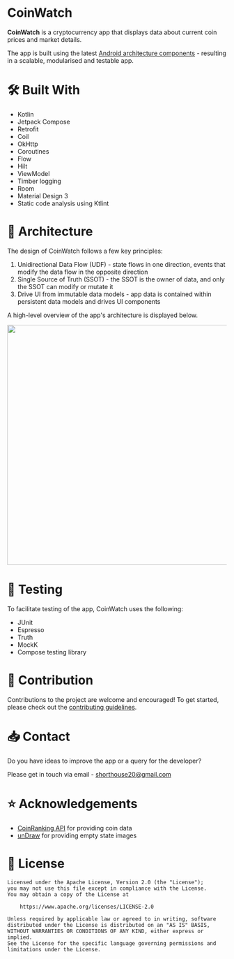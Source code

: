 # CoinWatch
**CoinWatch** is a cryptocurrency app that displays data about current coin prices and market details.

The app is built using the latest [Android architecture components](https://developer.android.com/topic/architecture/recommendations) - resulting in a scalable, modularised and testable app.

# 🛠 Built With 
- Kotlin
- Jetpack Compose
- Retrofit
- Coil
- OkHttp
- Coroutines
- Flow
- Hilt
- ViewModel
- Timber logging
- Room
- Material Design 3
- Static code analysis using Ktlint

# 🧱 Architecture 
The design of CoinWatch follows a few key principles:
1. Unidirectional Data Flow (UDF) - state flows in one direction, events that modify the data flow in the opposite direction
2. Single Source of Truth (SSOT) - the SSOT is the owner of data, and only the SSOT can modify or mutate it
3. Drive UI from immutable data models - app data is contained within persistent data models and drives UI components

A high-level overview of the app's architecture is displayed below.

<p align="center">
   <img src="https://github.com/shorthouse/CoinWatch/assets/73708076/d931301f-80da-4cb7-9824-bdf1d4cdfaa3" width="550">
</p>

# 🧬 Testing 
To facilitate testing of the app, CoinWatch uses the following:
 - JUnit
 - Espresso
 - Truth
 - MockK
 - Compose testing library

# 🤝 Contribution 
Contributions to the project are welcome and encouraged! To get started, please check out the [contributing guidelines](https://github.com/shorthouse/CoinWatch/blob/contributing-guidelines/CONTRIBUTING.md).

# 📥 Contact 
Do you have ideas to improve the app or a query for the developer?

Please get in touch via email - shorthouse20@gmail.com

# ⭐ Acknowledgements 
 - [CoinRanking API](https://developers.coinranking.com/api) for providing coin data
 - [unDraw](https://undraw.co/illustrations) for providing empty state images

# 🔖 License 
```
Licensed under the Apache License, Version 2.0 (the "License");
you may not use this file except in compliance with the License.
You may obtain a copy of the License at

    https://www.apache.org/licenses/LICENSE-2.0

Unless required by applicable law or agreed to in writing, software
distributed under the License is distributed on an "AS IS" BASIS,
WITHOUT WARRANTIES OR CONDITIONS OF ANY KIND, either express or implied.
See the License for the specific language governing permissions and
limitations under the License.
```

